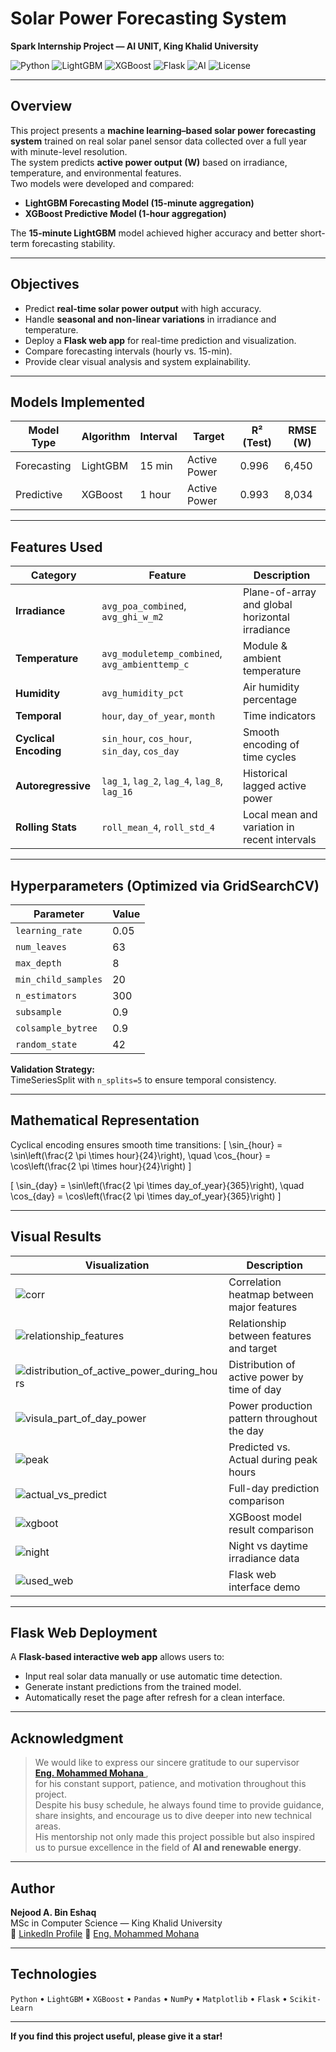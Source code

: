 #  Solar Power Forecasting System  
**Spark Internship Project — AI UNIT, King Khalid University**

![Python](https://img.shields.io/badge/Python-3.12-blue?logo=python)
![LightGBM](https://img.shields.io/badge/LightGBM-Forecasting-green)
![XGBoost](https://img.shields.io/badge/XGBoost-Predictive-orange)
![Flask](https://img.shields.io/badge/Flask-WebApp-black?logo=flask)
![AI](https://img.shields.io/badge/AI%20Unit-KKU-red)
![License](https://img.shields.io/badge/License-MIT-yellow)

---

##  Overview

This project presents a **machine learning–based solar power forecasting system** trained on real solar panel sensor data collected over a full year with minute-level resolution.  
The system predicts **active power output (W)** based on irradiance, temperature, and environmental features.  
Two models were developed and compared:
- **LightGBM Forecasting Model (15-minute aggregation)**
- **XGBoost Predictive Model (1-hour aggregation)**

The **15-minute LightGBM** model achieved higher accuracy and better short-term forecasting stability.

---

##  Objectives
- Predict **real-time solar power output** with high accuracy.  
- Handle **seasonal and non-linear variations** in irradiance and temperature.  
- Deploy a **Flask web app** for real-time prediction and visualization.  
- Compare forecasting intervals (hourly vs. 15-min).  
- Provide clear visual analysis and system explainability.

---

##  Models Implemented

| Model Type | Algorithm | Interval | Target | R² (Test) | RMSE (W) |
|-------------|------------|-----------|----------|------------|------------|
| Forecasting | LightGBM | 15 min | Active Power | 0.996 | 6,450 |
| Predictive | XGBoost | 1 hour | Active Power | 0.993 | 8,034 |

---

##  Features Used

| Category | Feature | Description |
|-----------|----------|-------------|
| **Irradiance** | `avg_poa_combined`, `avg_ghi_w_m2` | Plane-of-array and global horizontal irradiance |
| **Temperature** | `avg_moduletemp_combined`, `avg_ambienttemp_c` | Module & ambient temperature |
| **Humidity** | `avg_humidity_pct` | Air humidity percentage |
| **Temporal** | `hour`, `day_of_year`, `month` | Time indicators |
| **Cyclical Encoding** | `sin_hour`, `cos_hour`, `sin_day`, `cos_day` | Smooth encoding of time cycles |
| **Autoregressive** | `lag_1`, `lag_2`, `lag_4`, `lag_8`, `lag_16` | Historical lagged active power |
| **Rolling Stats** | `roll_mean_4`, `roll_std_4` | Local mean and variation in recent intervals |

---

##  Hyperparameters (Optimized via GridSearchCV)

| Parameter | Value |
|------------|--------|
| `learning_rate` | 0.05 |
| `num_leaves` | 63 |
| `max_depth` | 8 |
| `min_child_samples` | 20 |
| `n_estimators` | 300 |
| `subsample` | 0.9 |
| `colsample_bytree` | 0.9 |
| `random_state` | 42 |

**Validation Strategy:**  
TimeSeriesSplit with `n_splits=5` to ensure temporal consistency.

---

##  Mathematical Representation

Cyclical encoding ensures smooth time transitions:
\[
\sin_{hour} = \sin\left(\frac{2 \pi \times hour}{24}\right), \quad
\cos_{hour} = \cos\left(\frac{2 \pi \times hour}{24}\right)
\]

\[
\sin_{day} = \sin\left(\frac{2 \pi \times day\_of\_year}{365}\right), \quad
\cos_{day} = \cos\left(\frac{2 \pi \times day\_of\_year}{365}\right)
\]

---

##  Visual Results

| Visualization | Description |
|----------------|-------------|
| ![corr](solar_studio/corr.png) | Correlation heatmap between major features |
| ![relationship_features](solar_studio/relationship_features.png) | Relationship between features and target |
| ![distribution_of_active_power_during_hours](solar_studio/distribution_of_active_power_during_hours.png) | Distribution of active power by time of day |
| ![visula_part_of_day_power](solar_studio/visula_part_of_day_power.png) | Power production pattern throughout the day |
| ![peak](solar_studio/peak.png) | Predicted vs. Actual during peak hours |
| ![actual_vs_predict](solar_studio/actual_vs_predict.png) | Full-day prediction comparison |
| ![xgboot](solar_studio/xgboot.png) | XGBoost model result comparison |
| ![night](solar_studio/night.png) | Night vs daytime irradiance data |
| ![used_web](solar_studio/used_web.gif) | Flask web interface demo |

---

##  Flask Web Deployment

A **Flask-based interactive web app** allows users to:
- Input real solar data manually or use automatic time detection.
- Generate instant predictions from the trained model.
- Automatically reset the page after refresh for a clean interface.

---

##  Acknowledgment

> We would like to express our sincere gratitude to our supervisor  
> **[Eng. Mohammed Mohana ](https://[[(https://www.linkedin.com/in/mohdmohana/)]([https://www.linkedin.com/in/njoud-abdulaziz-26a47b208/](https://www.linkedin.com/in/mohdmohana/))])**,  
> for his constant support, patience, and motivation throughout this project.  
> Despite his busy schedule, he always found time to provide guidance, share insights, and encourage us to dive deeper into new technical areas.  
> His mentorship not only made this project possible but also inspired us to pursue excellence in the field of **AI and renewable energy**.

---

##  Author

 **Nejood A. Bin Eshaq**  
MSc in Computer Science — King Khalid University  
🔗 [LinkedIn Profile](https://[[www.linkedin.com/in/nejood-bin-eshaq](https://www.linkedin.com/in/njoud-abdulaziz-26a47b208/)])
🔗 [Eng. Mohammed Mohana ](https://[[www.linkedin.com/in/nejood-bin-eshaq](https://www.linkedin.com/in/mohdmohana/)])

---

##  Technologies

`Python` • `LightGBM` • `XGBoost` • `Pandas` • `NumPy` • `Matplotlib` • `Flask` • `Scikit-Learn`

---

 **If you find this project useful, please give it a star!**
